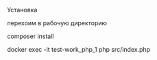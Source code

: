 Установка

перехоим в рабочую директорию

composer install 

docker exec -it test-work_php_1 php src/index.php
